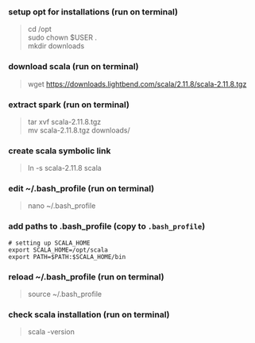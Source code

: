 ### setup opt for installations (run on terminal)
> cd /opt <br>
> sudo chown $USER . <br>
> mkdir downloads

### download scala  (run on terminal)
> wget https://downloads.lightbend.com/scala/2.11.8/scala-2.11.8.tgz

### extract spark  (run on terminal)
> tar xvf scala-2.11.8.tgz <br>
> mv scala-2.11.8.tgz downloads/

### create scala symbolic link
> ln -s scala-2.11.8 scala

### edit ~/.bash_profile  (run on terminal)
> nano ~/.bash_profile

### add paths to  .bash_profile (copy to `.bash_profile`)
    # setting up SCALA_HOME
    export SCALA_HOME=/opt/scala
    export PATH=$PATH:$SCALA_HOME/bin


### reload  ~/.bash_profile  (run on terminal)
> source  ~/.bash_profile


### check scala installation  (run on terminal)
> scala -version

